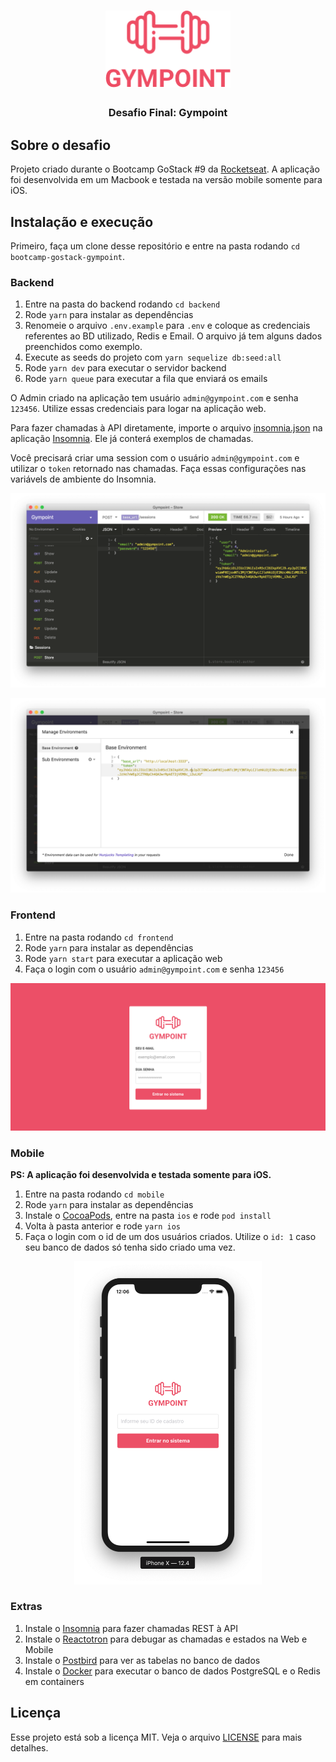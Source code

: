 <h1 align="center">
  <img alt="Gympoint" title="Gympoint" src=".github/logo.png" width="200px" />
</h1>

<h3 align="center">
  Desafio Final: Gympoint
</h3>

## Sobre o desafio

Projeto criado durante o Bootcamp GoStack #9 da [Rocketseat](https://rocketseat.com.br). A aplicação foi desenvolvida em um Macbook e testada na versão mobile somente para iOS.

## Instalação e execução

Primeiro, faça um clone desse repositório e entre na pasta rodando `cd bootcamp-gostack-gympoint`. 

### Backend

1. Entre na pasta do backend rodando `cd backend`
2. Rode `yarn` para instalar as dependências
3. Renomeie o arquivo `.env.example` para `.env` e coloque as credenciais referentes ao BD utilizado, Redis e Email. O arquivo já tem alguns dados preenchidos como exemplo.
4. Execute as seeds do projeto com `yarn sequelize db:seed:all`
5. Rode `yarn dev` para executar o servidor backend
6. Rode `yarn queue` para executar a fila que enviará os emails

O Admin criado na aplicação tem usuário `admin@gympoint.com` e senha `123456`. Utilize essas credenciais para logar na aplicação web.

Para fazer chamadas à API diretamente, importe o arquivo [insomnia.json](insomnia.json) na aplicação [Insomnia](https://insomnia.rest/). Ele já conterá exemplos de chamadas. 

Você precisará criar uma session com o usuário `admin@gympoint.com` e utilizar o `token` retornado nas chamadas. Faça essas configurações nas variávels de ambiente do Insomnia.


<p align="center">
  <img alt="InsomniaSessions" title="InsomniaSessions" src=".github/insomnia-sessions.png" />
</p>

<p align="center">
  <img alt="InsomniaEnvironment" title="InsomniaEnvironment" src=".github/insomnia-environment.png" />
</p>


### Frontend

1. Entre na pasta rodando `cd frontend`
2. Rode `yarn` para instalar as dependências
3. Rode `yarn start` para executar a aplicação web
4. Faça o login com o usuário `admin@gympoint.com` e senha `123456`

<p align="center">
  <img alt="LoginPage" title="LoginPage" src=".github/login-page.png" />
</p>

### Mobile

**PS: A aplicação foi desenvolvida e testada somente para iOS.**

1. Entre na pasta rodando `cd mobile`
2. Rode `yarn` para instalar as dependências
3. Instale o [CocoaPods](https://cocoapods.org/), entre na pasta `ios` e rode `pod install`
4. Volta à pasta anterior e rode `yarn ios`
5. Faça o login com o id de um dos usuários criados. Utilize o `id: 1` caso seu banco de dados só tenha sido criado uma vez.

<p align="center">
  <img alt="Mobile" title="Mobile" src=".github/mobile.png"  width="300px" />
</p>


### Extras

1. Instale o [Insomnia](https://insomnia.rest/) para fazer chamadas REST à API
2. Instale o [Reactotron](https://infinite.red/reactotron) para debugar as chamadas e estados na Web e Mobile
3. Instale o [Postbird](https://electronjs.org/apps/postbird) para ver as tabelas no banco de dados
4. Instale o [Docker](https://www.docker.com/) para executar o banco de dados PostgreSQL e o Redis em containers

## Licença

Esse projeto está sob a licença MIT. Veja o arquivo [LICENSE](LICENSE) para mais detalhes.
